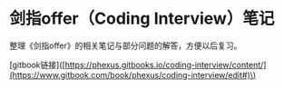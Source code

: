 # 剑指offer（Coding Interview）笔记

整理《剑指offer》的相关笔记与部分问题的解答，方便以后复习。

\[gitbook链接\]\([https://phexus.gitbooks.io/coding-interview/content/](https://www.gitbook.com/book/phexus/coding-interview/edit#)\)

